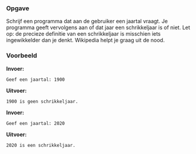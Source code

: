 ### Opgave

Schrijf een programma dat aan de gebruiker een jaartal vraagt. Je programma geeft vervolgens aan of dat jaar een schrikkeljaar is of niet. Let op: de precieze definitie van een schrikkeljaar is misschien iets ingewikkelder dan je denkt. Wikipedia helpt je graag uit de nood.

### Voorbeeld

**Invoer:**

    Geef een jaartal: 1900

**Uitvoer:**

    1900 is geen schrikkeljaar.

**Invoer:**

    Geef een jaartal: 2020

**Uitvoer:**

    2020 is een schrikkeljaar.
